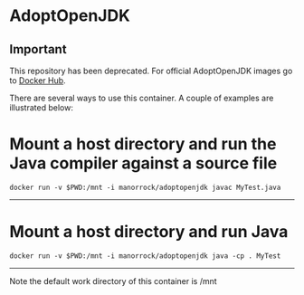 # AdoptOpenJDK

## Important

This repository has been deprecated. For official AdoptOpenJDK images go to 
[Docker Hub](https://hub.docker.com/_/adoptopenjdk).

There are several ways to use this container. A couple of examples are illustrated below:

# Mount a host directory and run the Java compiler against a source file

    docker run -v $PWD:/mnt -i manorrock/adoptopenjdk javac MyTest.java
----

# Mount a host directory and run Java

    docker run -v $PWD:/mnt -i manorrock/adoptopenjdk java -cp . MyTest
---
Note the default work directory of this container is /mnt
